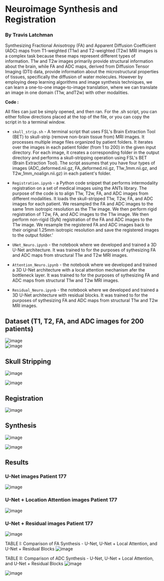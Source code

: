 # Neuroimage Synthesis and Registration

### By Travis Latchman


Synthesizing Fractional Anisotropy (FA) and Apparent Diffusion Coefficient (ADC) maps from T1-weighted (T1w) and T2-weighted (T2w)  MRI images is a complex task because these maps represent different types of information. T1w and T2w images primarily provide structural information about the brain, while FA and ADC maps, derived from Diffusion Tensor Imaging (DTI) data, provide information about the microstructural properties of tissues, specifically the diffusion of water molecules. However by employing deep learning algorithms and image synthesis techniques, we can learn a one-to-one image-to-image translation, where we can translate an image in one domain (T1w, andT2w) with other modalities.


**Code :**  

All files can just be simply opened, and then ran. For the .sh script, you can either follow directions placed at the top of the file, or you can copy the script in to a terminal window. 

* `skull_strip.sh` -   A terminal script that uses FSL's Brain Extraction Tool (BET) to skull-strip (remove non-brain tissue from) MRI images. It processes multiple image files organized by patient folders. It iterates over the images in each patient folder (from 1 to 200) in the given input directory. For each image, it creates a corresponding folder in the output directory and performs a skull-stripping operation using FSL's BET (Brain Extraction Tool). The script assumes that you have four types of images (ADC_deformed.nii.gz, FA_deformed.nii.gz, T1w_1mm.nii.gz, and T2w_1mm_noalign.nii.gz) in each patient's folder.

* `Registration.ipynb`  - a Python code snippet that performs intermodality registration on a set of medical images using the ANTs library. The purpose of the code is to align T1w, T2w, FA, and ADC images from different modalities. It loads the skull-stripped T1w, T2w, FA, and ADC images for each patient. We resampled the FA and ADC images to the same 1mm isotropic resolution as the T1w image. We then perform rigid registration of T2w, FA, and ADC images to the T1w image. We then perform non-rigid (SyN) registration of the FA and ADC images to the T1w image. We resample the registered FA and ADC images back to their original 1.25mm isotropic resolution and save the registered images to the output folder.'

* `UNet_Neuro.ipynb` - the notebook where we developed and trained a 3D U-Net architecture. It was trained to for the purposes of sythesizing FA and ADC maps from structural T1w and T2w MRI images. 
  
* `Attention_Neuro.ipynb` - the notebook where we developed and trained a 3D U-Net architecture with a local attention mechanism afer the bottleneck layer. It was trained to for the purposes of sythesizing FA and ADC maps from structural T1w and T2w MRI images. 

* `Residual_Neuro.ipynb` - the notebook where we developed and trained a 3D U-Net architecture with residual blocks. It was trained to for the purposes of sythesizing FA and ADC maps from structural T1w and T2w MRI images.


## Dataset (T1, T2, FA, and ADC images for 200 patients)

![image](https://github.com/travislatchman/Neuroimage-Registration-and-Synthesis/assets/32372013/90b09d7d-40f2-480c-812d-872b99429846)  
![image](https://github.com/travislatchman/Neuroimage-Registration-and-Synthesis/assets/32372013/affa6efc-bbf2-4332-941a-bc0dcac02489)  


## Skull Stripping  
![image](https://github.com/travislatchman/Neuroimage-Registration-and-Synthesis/assets/32372013/fc323197-d9a3-4e13-872a-52b90c099fd4)  

![image](https://github.com/travislatchman/Neuroimage-Registration-and-Synthesis/assets/32372013/15f513fc-5dab-4077-b832-2a25b4a8f2de)  


## Registration

![image](https://github.com/travislatchman/Neuroimage-Registration-and-Synthesis/assets/32372013/b28c2005-639a-4460-87ad-719dab1cb1fa)  


## Synthesis

![image](https://github.com/travislatchman/Neuroimage-Registration-and-Synthesis/assets/32372013/63154976-86a7-4cc9-85a9-27a80e184f22)  

![image](https://github.com/travislatchman/Neuroimage-Registration-and-Synthesis/assets/32372013/67e0d95f-aa76-4067-b603-c2d141aa5417)  


## Results  
### U-Net images Patient 177
![image](https://github.com/travislatchman/Neuroimage-Registration-and-Synthesis/assets/32372013/cfccb70d-7908-44ca-b918-a4571f7eb39b)  

### U-Net + Location Attention images Patient 177  
![image](https://github.com/travislatchman/Neuroimage-Registration-and-Synthesis/assets/32372013/c34f9407-71ef-4923-ae4f-518df1fcc6fe)  

### U-Net + Residual images Patient 177  
![image](https://github.com/travislatchman/Neuroimage-Registration-and-Synthesis/assets/32372013/112a8879-2312-4294-bd1d-44b4c05ae3ae)  
  

TABLE I: Comparison of FA Synthesis - U-Net, U-Net + Local Attention, and U-Net + Residual Blocks
![image](https://github.com/travislatchman/Neuroimage-Registration-and-Synthesis/assets/32372013/9f9a9811-907e-4f4b-abb5-43a6fc7a414f)

TABLE II: Comparison of ADC Synthesis - U-Net, U-Net + Local Attention, and U-Net + Residual Blocks
![image](https://github.com/travislatchman/Neuroimage-Registration-and-Synthesis/assets/32372013/d2a82610-a022-4b29-b695-db029bccc8d9)  


![image](https://github.com/travislatchman/Neuroimage-Registration-and-Synthesis/assets/32372013/83911edf-b1dc-4a24-8d8d-11096d662265)  














